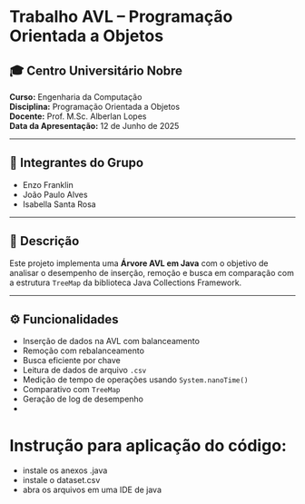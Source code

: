 # Trabalho AVL – Programação Orientada a Objetos

## 🎓 Centro Universitário Nobre
**Curso:** Engenharia da Computação  
**Disciplina:** Programação Orientada a Objetos  
**Docente:** Prof. M.Sc. Alberlan Lopes  
**Data da Apresentação:** 12 de Junho de 2025  

---

## 👥 Integrantes do Grupo

- Enzo Franklin 
- João Paulo Alves
- Isabella Santa Rosa

---

## 📘 Descrição

Este projeto implementa uma **Árvore AVL em Java** com o objetivo de analisar o desempenho de inserção, remoção e busca em comparação com a estrutura `TreeMap` da biblioteca Java Collections Framework.

---

## ⚙️ Funcionalidades

- Inserção de dados na AVL com balanceamento
- Remoção com rebalanceamento
- Busca eficiente por chave
- Leitura de dados de arquivo `.csv`
- Medição de tempo de operações usando `System.nanoTime()`
- Comparativo com `TreeMap`
- Geração de log de desempenho
- 

# Instrução para aplicação do código:
- instale os anexos .java
- instale o dataset.csv
- abra os arquivos em uma IDE de java
